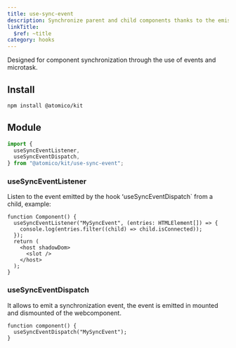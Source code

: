 ```yaml
---
title: use-sync-event
description: Synchronize parent and child components thanks to the emission of mounted  and dismounted events
linkTitle:
  $ref: ~title
category: hooks
---
```


Designed for component synchronization through the use of events and microtask.

## Install

```bash
npm install @atomico/kit
```

## Module

```js
import {
  useSyncEventListener,
  useSyncEventDispatch,
} from "@atomico/kit/use-sync-event";
```

### useSyncEventListener

Listen to the event emitted by the hook ʻuseSyncEventDispatch` from a child, example:

```tsx
function Component() {
  useSyncEventListener("MySyncEvent", (entries: HTMLElement[]) => {
    console.log(entries.filter((child) => child.isConnected));
  });
  return (
    <host shadowDom>
      <slot />
    </host>
  );
}
```

### useSyncEventDispatch

It allows to emit a synchronization event, the event is emitted in mounted and dismounted of the webcomponent.

```tsx
function component() {
  useSyncEventDispatch("MySyncEvent");
}
```
